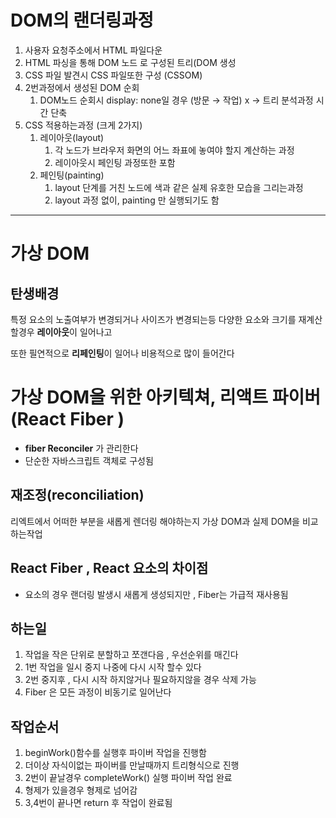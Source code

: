 # DOM의 랜더링과정

1. 사용자 요청주소에서 HTML 파일다운
2. HTML 파싱을 통해 DOM 노드 로 구성된 트리(DOM 생성
3. CSS 파일 발견시 CSS 파일또한 구성 (CSSOM)
4. 2번과정에서 생성된 DOM 순회
    1. DOM노드 순회시 display: none일 경우 (방문 → 작업) x → 트리 분석과정 시간 단축
5. CSS 적용하는과정 (크게 2가지)
    1. 레이아웃(layout)
        1.  각 노드가 브라우저 화면의 어느 좌표에 놓여야 할지 계산하는 과정
        2. 레이아웃시 페인팅 과정또한 포함
    2. 페인팅(painting)
        1. layout 단계를 거친 노드에 색과 같은 실제 유호한 모습을 그리는과정
        2. layout 과정 없이, painting 만 실행되기도 함
    

---

# 가상 DOM

## 탄생배경

특정 요소의 노출여부가 변경되거나 사이즈가 변경되는등 다양한 요소와 크기를 재계산할경우 **레이아웃**이 일어나고

또한 필연적으로 **리페인팅**이 일어나 비용적으로 많이 들어간다

# 가상 DOM을 위한 아키텍쳐, 리액트 파이버 (React Fiber )

- **fiber Reconciler** 가 관리한다
- 단순한 자바스크립트 객체로 구성됨

## 재조정(reconciliation)

리엑트에서 어떠한 부분을 새롭게 렌더링 해야하는지 가상 DOM과 실제 DOM을 비교하는작업

## React Fiber , React 요소의 차이점

- 요소의 경우 랜더링 발생시 새롭게 생성되지만 , Fiber는 가급적 재사용됨

## 하는일

1. 작업을 작은 단위로 분할하고 쪼갠다음 , 우선순위를 매긴다
2. 1번 작업을 일시 중지 나중에 다시 시작 할수 있다 
3. 2번 중지후 , 다시 시작 하지않거나 필요하지않을 경우 삭제 가능
4. Fiber 은 모든 과정이 비동기로 일어난다

## 작업순서

1. beginWork()함수를 실행후 파이버 작업을 진행함
2. 더이상 자식이없는 파이버를 만날때까지 트리형식으로 진행
3. 2번이 끝날경우 completeWork() 실행 파이버 작업 완료
4. 형제가 있을경우 형제로 넘어감
5. 3,4번이 끝나면 return 후 작업이 완료됨